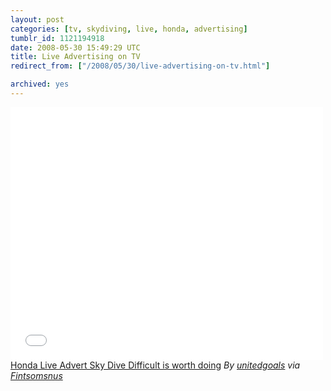 ```yaml
---
layout: post
categories: [tv, skydiving, live, honda, advertising]
tumblr_id: 1121194918  
date: 2008-05-30 15:49:29 UTC
title: Live Advertising on TV
redirect_from: ["/2008/05/30/live-advertising-on-tv.html"]

archived: yes
---
```


<object classid="clsid:d27cdb6e-ae6d-11cf-96b8-444553540000" width="500" height="404" codebase="http://download.macromedia.com/pub/shockwave/cabs/flash/swflash.cab#version=6,0,40,0"><param name="allowFullScreen" value="true" /><param name="allowScriptAccess" value="always" /><param name="src" value="http://www.dailymotion.com/swf/x5lkd7" /><embed type="application/x-shockwave-flash" width="500" height="404" src="//www.dailymotion.com/swf/x5lkd7" allowscriptaccess="always" allowfullscreen="true"></embed></object>
<a href="http://www.dailymotion.com/swf/x5lkd7">Honda Live Advert Sky Dive Difficult is worth doing</a>
<em>By <a href="http://www.dailymotion.com/unitedgoals">unitedgoals</a> via <a href="http://fintsomsnus.com/2008/05/30/they-did-it-round-of-applause-methinks">Fintsomsnus</a></em>
